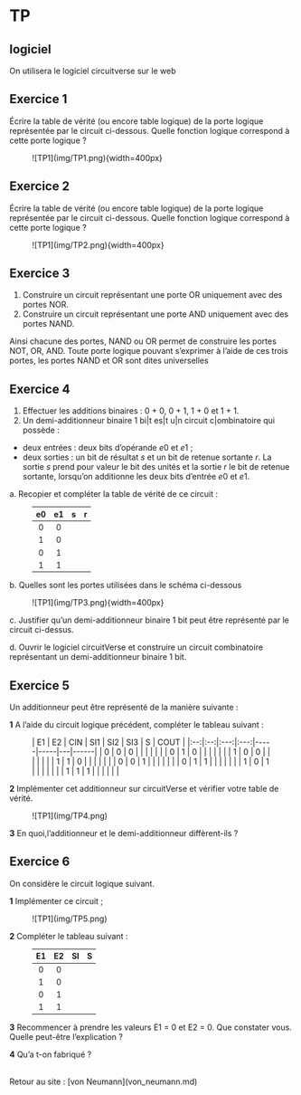 # TP

## logiciel

On utilisera le logiciel circuitverse sur le web

## Exercice 1

Écrire la table de vérité (ou encore table logique) de la porte logique représentée par le circuit ci-dessous. Quelle fonction logique correspond à cette porte logique ?

<figure markdown>
![TP1](img/TP1.png){width=400px}
</figure>

## Exercice 2

Écrire la table de vérité (ou encore table logique) de la porte logique représentée par le circuit ci-dessous. Quelle fonction logique correspond à cette porte logique ?

<figure markdown>
![TP1](img/TP2.png){width=400px}
</figure>

## Exercice 3

1. Construire un circuit représentant une porte OR uniquement avec des portes NOR.
2. Construire un circuit représentant une porte AND uniquement avec des portes NAND.

Ainsi chacune des portes, NAND ou OR permet de construire les portes NOT, OR, AND. Toute porte logique pouvant s’exprimer à l’aide de ces trois portes, les portes NAND et OR sont dites universelles

## Exercice 4

1. Effectuer les additions binaires : 0 + 0, 0 + 1, 1 + 0 et 1 + 1.
2. Un demi-additionneur binaire 1 bi|t es|t u|n circuit c|ombinatoire qui possède :

* deux entrées : deux bits d’opérande $e0$ et $e1$ ;
* deux sorties : un bit de résultat $s$ et un bit de retenue sortante $r$. La sortie $s$ prend pour valeur le bit des unités et la sortie $r$ le bit de retenue sortante, lorsqu’on additionne les deux bits d’entrée $e0$ et $e1$.

a. Recopier et compléter la table de vérité de ce circuit :

<figure markdown>

|e0 |e1   |s   | r  |
|:--:|:--:|:--:|:--:|
| 0  | 0  |    |    |
|1   |0   |    |    |
|0 |1     |    |    |
|1| 1     |    |    |

</figure>

b. Quelles sont les portes utilisées dans le schéma ci-dessous

<figure markdown>
![TP1](img/TP3.png){width=400px}
</figure>

c. Justifier qu’un demi-additionneur binaire 1 bit peut être représenté par le circuit ci-dessus.

d. Ouvrir le logiciel circuitVerse et construire un circuit combinatoire représentant un demi-additionneur binaire 1 bit.

## Exercice 5

Un additionneur peut être représenté de la manière suivante :

**1** A l’aide du circuit logique précédent, compléter le tableau suivant :

<figure markdown>
| E1 | E2 | CIN | SI1 | SI2 | SI3 | S | COUT |
|:--:|:--:|:---:|:---:|-----|-----|---|------|
| 0  | 0  | 0   |     |     |     |   |    |
| 0  | 1  | 0   |     |     |     |   |     |
| 1  | 0  | 0   |     |     |     |   |     |
| 1  | 1  | 0   |     |     |     |   |     |
| 0  | 0  | 1   |     |     |     |   |     |
| 0  | 1  | 1   |     |     |     |   |     |
| 1  | 0  | 1   |     |     |     |   |     |
| 1  | 1  | 1   |     |     |     |   |     |
</figure>

**2** Implémenter cet additionneur sur circuitVerse et vérifier votre table de vérité.

<figure markdown>
![TP1](img/TP4.png)
</figure>

**3** En quoi,l’additionneur et le demi-additionneur diffèrent-ils ?

## Exercice 6

On considère le circuit logique suivant.

**1** Implémenter ce circuit ;

<figure markdown>
![TP1](img/TP5.png)
</figure>

**2** Compléter le tableau suivant :

<figure markdown>

|E1 |E2   |SI   | S  |
|:--:|:---:|:---:|:--:|
| 0  | 0   |     |    |
|1 |0      |     |    |
|0 |1      |     |    |
|1| 1      |     |    |

</figure>

**3** Recommencer à prendre les valeurs E1 = 0 et E2 = 0. Que constater vous. Quelle peut-être l’explication ?

**4** Qu’a t-on fabriqué ?


<br>
Retour au site : [von Neumann](von_neumann.md)